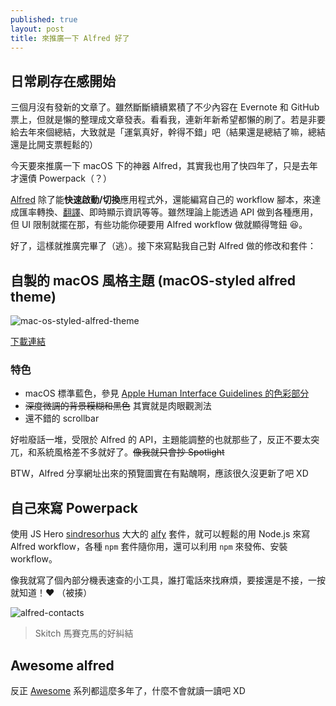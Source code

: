 ```yaml
---
published: true
layout: post
title: 來推廣一下 Alfred 好了
---
```

## 日常刷存在感開始

三個月沒有發新的文章了。雖然斷斷續續累積了不少內容在 Evernote 和 GitHub 票上，但就是懶的整理成文章發表。看看我，連新年新希望都懶的刷了。若是非要給去年來個總結，大致就是「運氣真好，幹得不錯」吧（結果還是總結了嘛，總結還是比開支票輕鬆的）

今天要來推廣一下 macOS 下的神器 Alfred，其實我也用了快四年了，只是去年才還債 Powerpack（？）

[Alfred][alfred] 除了能**快速啟動/切換**應用程式外，還能編寫自己的 workflow 腳本，來達成匯率轉換、[翻譯][alfred-translate]、即時顯示資訊等等。雖然理論上能透過 API 做到各種應用，但 UI 限制就擺在那，有些功能你硬要用 Alfred workflow 做就顯得彆鈕 😆。

好了，這樣就推廣完畢了（逃）。接下來寫點我自己對 Alfred 做的修改和套件：

[alfred]: https://www.alfredapp.com/
[alfred-translate]: https://github.com/zetavg/alfred-google-translate-workflow

## 自製的 macOS 風格主題 (macOS-styled alfred theme)

![mac-os-styled-alfred-theme](https://i.imgur.com/zg25hcK.png)

[下載連結][alfred-theme-dl]

[alfred-theme-dl]: https://www.alfredapp.com/extras/theme/R20A5tyTVc/

### 特色

- macOS 標準藍色，參見 [Apple Human Interface Guidelines 的色彩部分][1]
- ~~深度微調的背景糢糊和黑色~~ 其實就是肉眼觀測法
- 還不錯的 scrollbar

[1]: https://developer.apple.com/macos/human-interface-guidelines/visual-design/color/

好啦廢話一堆，受限於 Alfred 的 API，主題能調整的也就那些了，反正不要太突兀，和系統風格差不多就好了。~~像我就只會抄 Spotlight~~

BTW，Alfred 分享網址出來的預覽圖實在有點醜啊，應該很久沒更新了吧 XD

## 自己來寫 Powerpack

使用 JS Hero [sindresorhus][2] 大大的 [alfy][3] 套件，就可以輕鬆的用 Node.js 來寫 Alfred workflow，各種 `npm` 套件隨你用，還可以利用 `npm` 來發佈、安裝 workflow。

像我就寫了個內部分機表速查的小工具，誰打電話來找麻煩，要接還是不接，一按就知道！❤️ （被揍）

![alfred-contacts](https://i.imgur.com/9YzPPwQ.png)

> Skitch 馬賽克馬的好糾結

[2]: https://github.com/sindresorhus
[3]: https://github.com/sindresorhus/alfy

## Awesome alfred

反正 [Awesome][awesome] 系列都這麼多年了，什麼不會就讀一讀吧 XD

[awesome]: https://github.com/derimagia/awesome-alfred-workflows
